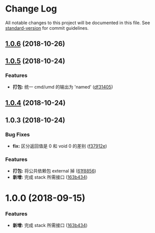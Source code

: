 # Change Log

All notable changes to this project will be documented in this file. See [standard-version](https://github.com/conventional-changelog/standard-version) for commit guidelines.

<a name="1.0.6"></a>
## [1.0.6](https://github.com/boycgit/ss-stack/compare/v1.0.5...v1.0.6) (2018-10-26)



<a name="1.0.5"></a>
## [1.0.5](https://github.com/boycgit/ss-stack/compare/v1.0.4...v1.0.5) (2018-10-24)


### Features

* **打包:** 统一 cmd/umd 的输出为 'named' ([df31405](https://github.com/boycgit/ss-stack/commit/df31405))



<a name="1.0.4"></a>
## [1.0.4](https://github.com/boycgit/ss-stack/compare/v1.0.3...v1.0.4) (2018-10-24)



<a name="1.0.3"></a>
## 1.0.3 (2018-10-24)


### Bug Fixes

* **fix:** 区分返回值是 0 和 void 0 的差别 ([f37912e](https://github.com/boycgit/ss-stack/commit/f37912e))


### Features

* **打包:** 将公共依赖包 external 掉 ([61f8856](https://github.com/boycgit/ss-stack/commit/61f8856))
* **新增:** 完成 stack 所需接口 ([163b434](https://github.com/boycgit/ss-stack/commit/163b434))



<a name="1.0.0"></a>
# 1.0.0 (2018-09-15)


### Features

* **新增:** 完成 stack 所需接口 ([163b434](https://github.com/boycgit/ss-stack/commit/163b434))
